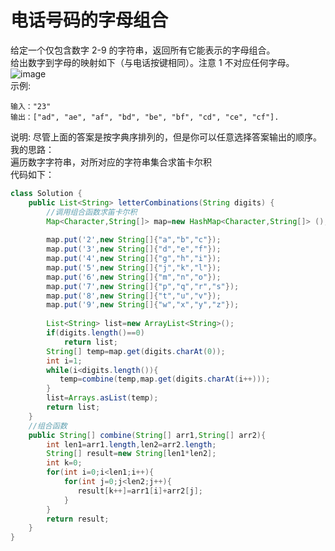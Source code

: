 # 电话号码的字母组合
给定一个仅包含数字 2-9 的字符串，返回所有它能表示的字母组合。  
给出数字到字母的映射如下（与电话按键相同）。注意 1 不对应任何字母。  
![image](https://upload.wikimedia.org/wikipedia/commons/thumb/7/73/Telephone-keypad2.svg/200px-Telephone-keypad2.svg.png)  
示例:

    输入："23"
    输出：["ad", "ae", "af", "bd", "be", "bf", "cd", "ce", "cf"].
说明:
尽管上面的答案是按字典序排列的，但是你可以任意选择答案输出的顺序。  
我的思路：  
遍历数字字符串，对所对应的字符串集合求笛卡尔积  
代码如下：
``` java
class Solution {
    public List<String> letterCombinations(String digits) {
        //调用组合函数求笛卡尔积
        Map<Character,String[]> map=new HashMap<Character,String[]> ();   
        
        map.put('2',new String[]{"a","b","c"});
        map.put('3',new String[]{"d","e","f"});
        map.put('4',new String[]{"g","h","i"});
        map.put('5',new String[]{"j","k","l"});
        map.put('6',new String[]{"m","n","o"});
        map.put('7',new String[]{"p","q","r","s"});
        map.put('8',new String[]{"t","u","v"});
        map.put('9',new String[]{"w","x","y","z"});
        
        List<String> list=new ArrayList<String>();
        if(digits.length()==0)
            return list;
        String[] temp=map.get(digits.charAt(0));
        int i=1;
        while(i<digits.length()){
           temp=combine(temp,map.get(digits.charAt(i++)));
        }
        list=Arrays.asList(temp);
        return list;
    }
    //组合函数
    public String[] combine(String[] arr1,String[] arr2){
        int len1=arr1.length,len2=arr2.length;
        String[] result=new String[len1*len2];
        int k=0;
        for(int i=0;i<len1;i++){
            for(int j=0;j<len2;j++){
               result[k++]=arr1[i]+arr2[j];
            }
        }
        return result;
    }
}
```